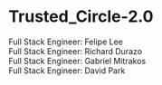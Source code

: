 # Trusted_Circle-2.0

Full Stack Engineer: Felipe Lee <br />
Full Stack Engineer: Richard Durazo <br />
Full Stack Engineer: Gabriel Mitrakos <br />
Full Stack Engineer: David Park <br />

